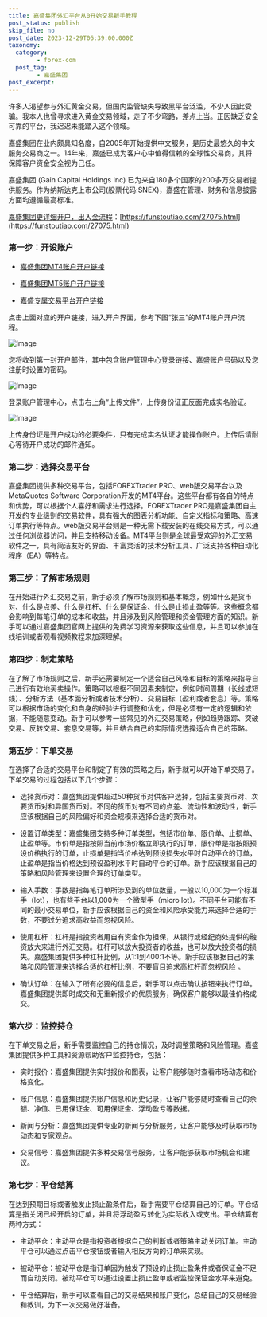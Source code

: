 ```yaml
---
title: 嘉盛集团外汇平台从0开始交易新手教程
post_status: publish
skip_file: no
post_date: 2023-12-29T06:39:00.000Z
taxonomy:
  category:
        - forex-com
  post_tag:
        - 嘉盛集团
post_excerpt: 
---
```

许多人渴望参与外汇黄金交易，但国内监管缺失导致黑平台泛滥，不少人因此受骗。我本人也曾寻求进入黄金交易领域，走了不少弯路，差点上当。正因缺乏安全可靠的平台，我迟迟未能踏入这个领域。

嘉盛集团在业内颇具知名度，自2005年开始提供中文服务，是历史最悠久的中文服务交易商之一。14年来，嘉盛已成为客户心中值得信赖的全球性交易商，其将保障客户资金安全视为己任。

嘉盛集团 (Gain Capital Holdings Inc) 已为来自180多个国家的200多万交易者提供服务。作为纳斯达克上市公司(股票代码:SNEX)，嘉盛在管理、财务和信息披露方面均遵循最高标准。

[嘉盛集团更详细开户，出入金流程](https://funstoutiao.com/27075.html)：[https://funstoutiao.com/27075.html](https://funstoutiao.com/27075.html)

### 第一步：开设账户

* [嘉盛集团MT4账户开户链接](https://s.ssgg.net/jsmt4)

* [嘉盛集团MT5账户开户链接](https://s.ssgg.net/jsmt5)

* [嘉盛专属交易平台开户链接](https://s.ssgg.net/js)

点击上面对应的开户链接，进入开户界面，参考下图“张三”的MT4账户开户流程。

![Image](https://prod-files-secure.s3.us-west-2.amazonaws.com/39ed1227-6d7d-4570-be36-9ccd4a2c4241/7a167aea-686b-400d-af59-4e18eb607a40/640.png?X-Amz-Algorithm=AWS4-HMAC-SHA256&X-Amz-Content-Sha256=UNSIGNED-PAYLOAD&X-Amz-Credential=ASIAZI2LB466354ZO3DB%2F20250627%2Fus-west-2%2Fs3%2Faws4_request&X-Amz-Date=20250627T041312Z&X-Amz-Expires=3600&X-Amz-Security-Token=IQoJb3JpZ2luX2VjEHQaCXVzLXdlc3QtMiJHMEUCIQCeqwheo1egh%2BujodEo57Mx2tsdqCUkteXaHnIb52KCVAIgbkGPnX6ur5dfSxcu1oSAMv1z94zS5jOBqxUsuMhcR68q%2FwMIbRAAGgw2Mzc0MjMxODM4MDUiDETSkYAOmwiHH0JwSSrcA4mf7QC6SK3Gizygn2t9M0ZNws3cVTwzS6IvRj1QAMYldOu%2FSpfZCFh0XFgjkWcq%2FcgU9BqR%2BeS2LNmHY53ViXaT3qiA6DJGRTD8S6n7nrYdsdLAAb12Irio4DH2YC%2FFgpRucdaIECvDkzi0VcUV6JD9iHcduXoA0nHoU1bSTndPol7PihFbVXBJ%2FdriS3kKd20hRLwldE7o%2B8JNuqEa2Q44O7corJKmdKO8vSEOLhbey8ApBbJdLcKTe9yaJN6uxAtN0UfTwQ8eKGeTMCAzTKk%2BGTiBOgHhDkLqGvf6VmtLFFlPRN%2BJAgq8m6lndaJU2zsURdUO2ITfOK%2BWV5i7zjZpfKw6vq3Go329kzY19hoUpABKg2UNQuxIFjya0TuVDoHxZOp6SFgj7TY0wnEwTHmv4cXdXxblEN644iMc7SxOU2HLJM6fh3EjgUM%2FBWKCliBg1NPPG50defJLhQAKu%2BJTdOR9ZvlnYontHDZUNqZ%2BlscQPIESaXO45RX0UvtDdSZdND9q3z0AHP%2FvRWeL8Yn4JPAqebQeLuq3tEJ%2B0XyHecUB3nHYvhdRXcR2ZGMeQMWlCGpUONiFBHRRwmSjpGpggjCB69iYuSC43%2BOXI0xw7BXXdhupjbZQ47b7MNau%2BMIGOqUB%2BKiy4Ez5M2bvrqK9iWncuT0NkQfIuU1RNqxaXrVleVbud5VcVsh0pd3hGPSTUUTbKouvsS41nx%2B3HNe9R39qyt5Cm5lOhz7HE891kanAIKHfN%2B7M9J%2B7Ki%2BxGP9coW%2BfWOcevUnJRfVJCoZgk2Ut3uBhx43Vjdt0R0sVW90ktZgaBvZnUHW15MqZ2JshZ497E0p0mUFyApQ1lZXauH8yb3c6TwUT&X-Amz-Signature=c522c6587a2b68d93598d394df536b23911c990aa617368540d2e39ac1c12381&X-Amz-SignedHeaders=host&x-amz-checksum-mode=ENABLED&x-id=GetObject)

您将收到第一封开户邮件，其中包含账户管理中心登录链接、嘉盛账户号码以及您注册时设置的密码。

![Image](https://prod-files-secure.s3.us-west-2.amazonaws.com/39ed1227-6d7d-4570-be36-9ccd4a2c4241/eaa1c6b3-2877-4284-a0e1-530e222c27fb/image.png?X-Amz-Algorithm=AWS4-HMAC-SHA256&X-Amz-Content-Sha256=UNSIGNED-PAYLOAD&X-Amz-Credential=ASIAZI2LB466354ZO3DB%2F20250627%2Fus-west-2%2Fs3%2Faws4_request&X-Amz-Date=20250627T041312Z&X-Amz-Expires=3600&X-Amz-Security-Token=IQoJb3JpZ2luX2VjEHQaCXVzLXdlc3QtMiJHMEUCIQCeqwheo1egh%2BujodEo57Mx2tsdqCUkteXaHnIb52KCVAIgbkGPnX6ur5dfSxcu1oSAMv1z94zS5jOBqxUsuMhcR68q%2FwMIbRAAGgw2Mzc0MjMxODM4MDUiDETSkYAOmwiHH0JwSSrcA4mf7QC6SK3Gizygn2t9M0ZNws3cVTwzS6IvRj1QAMYldOu%2FSpfZCFh0XFgjkWcq%2FcgU9BqR%2BeS2LNmHY53ViXaT3qiA6DJGRTD8S6n7nrYdsdLAAb12Irio4DH2YC%2FFgpRucdaIECvDkzi0VcUV6JD9iHcduXoA0nHoU1bSTndPol7PihFbVXBJ%2FdriS3kKd20hRLwldE7o%2B8JNuqEa2Q44O7corJKmdKO8vSEOLhbey8ApBbJdLcKTe9yaJN6uxAtN0UfTwQ8eKGeTMCAzTKk%2BGTiBOgHhDkLqGvf6VmtLFFlPRN%2BJAgq8m6lndaJU2zsURdUO2ITfOK%2BWV5i7zjZpfKw6vq3Go329kzY19hoUpABKg2UNQuxIFjya0TuVDoHxZOp6SFgj7TY0wnEwTHmv4cXdXxblEN644iMc7SxOU2HLJM6fh3EjgUM%2FBWKCliBg1NPPG50defJLhQAKu%2BJTdOR9ZvlnYontHDZUNqZ%2BlscQPIESaXO45RX0UvtDdSZdND9q3z0AHP%2FvRWeL8Yn4JPAqebQeLuq3tEJ%2B0XyHecUB3nHYvhdRXcR2ZGMeQMWlCGpUONiFBHRRwmSjpGpggjCB69iYuSC43%2BOXI0xw7BXXdhupjbZQ47b7MNau%2BMIGOqUB%2BKiy4Ez5M2bvrqK9iWncuT0NkQfIuU1RNqxaXrVleVbud5VcVsh0pd3hGPSTUUTbKouvsS41nx%2B3HNe9R39qyt5Cm5lOhz7HE891kanAIKHfN%2B7M9J%2B7Ki%2BxGP9coW%2BfWOcevUnJRfVJCoZgk2Ut3uBhx43Vjdt0R0sVW90ktZgaBvZnUHW15MqZ2JshZ497E0p0mUFyApQ1lZXauH8yb3c6TwUT&X-Amz-Signature=7071450ec532e5fed19a1d62a8c9874396c27dd8c73d802203b9ed0122c3787a&X-Amz-SignedHeaders=host&x-amz-checksum-mode=ENABLED&x-id=GetObject)

登录账户管理中心，点击右上角“上传文件”，上传身份证正反面完成实名验证。

![Image](https://prod-files-secure.s3.us-west-2.amazonaws.com/39ed1227-6d7d-4570-be36-9ccd4a2c4241/54090639-09fc-46b4-a135-e0289f707147/image.png?X-Amz-Algorithm=AWS4-HMAC-SHA256&X-Amz-Content-Sha256=UNSIGNED-PAYLOAD&X-Amz-Credential=ASIAZI2LB466354ZO3DB%2F20250627%2Fus-west-2%2Fs3%2Faws4_request&X-Amz-Date=20250627T041312Z&X-Amz-Expires=3600&X-Amz-Security-Token=IQoJb3JpZ2luX2VjEHQaCXVzLXdlc3QtMiJHMEUCIQCeqwheo1egh%2BujodEo57Mx2tsdqCUkteXaHnIb52KCVAIgbkGPnX6ur5dfSxcu1oSAMv1z94zS5jOBqxUsuMhcR68q%2FwMIbRAAGgw2Mzc0MjMxODM4MDUiDETSkYAOmwiHH0JwSSrcA4mf7QC6SK3Gizygn2t9M0ZNws3cVTwzS6IvRj1QAMYldOu%2FSpfZCFh0XFgjkWcq%2FcgU9BqR%2BeS2LNmHY53ViXaT3qiA6DJGRTD8S6n7nrYdsdLAAb12Irio4DH2YC%2FFgpRucdaIECvDkzi0VcUV6JD9iHcduXoA0nHoU1bSTndPol7PihFbVXBJ%2FdriS3kKd20hRLwldE7o%2B8JNuqEa2Q44O7corJKmdKO8vSEOLhbey8ApBbJdLcKTe9yaJN6uxAtN0UfTwQ8eKGeTMCAzTKk%2BGTiBOgHhDkLqGvf6VmtLFFlPRN%2BJAgq8m6lndaJU2zsURdUO2ITfOK%2BWV5i7zjZpfKw6vq3Go329kzY19hoUpABKg2UNQuxIFjya0TuVDoHxZOp6SFgj7TY0wnEwTHmv4cXdXxblEN644iMc7SxOU2HLJM6fh3EjgUM%2FBWKCliBg1NPPG50defJLhQAKu%2BJTdOR9ZvlnYontHDZUNqZ%2BlscQPIESaXO45RX0UvtDdSZdND9q3z0AHP%2FvRWeL8Yn4JPAqebQeLuq3tEJ%2B0XyHecUB3nHYvhdRXcR2ZGMeQMWlCGpUONiFBHRRwmSjpGpggjCB69iYuSC43%2BOXI0xw7BXXdhupjbZQ47b7MNau%2BMIGOqUB%2BKiy4Ez5M2bvrqK9iWncuT0NkQfIuU1RNqxaXrVleVbud5VcVsh0pd3hGPSTUUTbKouvsS41nx%2B3HNe9R39qyt5Cm5lOhz7HE891kanAIKHfN%2B7M9J%2B7Ki%2BxGP9coW%2BfWOcevUnJRfVJCoZgk2Ut3uBhx43Vjdt0R0sVW90ktZgaBvZnUHW15MqZ2JshZ497E0p0mUFyApQ1lZXauH8yb3c6TwUT&X-Amz-Signature=60a697205d271b2a2cc290841a8fba17fd00d61729d81905fd5d11df39613492&X-Amz-SignedHeaders=host&x-amz-checksum-mode=ENABLED&x-id=GetObject)

上传身份证是开户成功的必要条件，只有完成实名认证才能操作账户。上传后请耐心等待开户成功的邮件通知。

### 第二步：选择交易平台

嘉盛集团提供多种交易平台，包括FOREXTrader PRO、web版交易平台以及MetaQuotes Software Corporation开发的MT4平台。这些平台都有各自的特点和优势，可以根据个人喜好和需求进行选择。FOREXTrader PRO是嘉盛集团自主开发的专业级别的交易软件，具有强大的图表分析功能、自定义指标和策略、高速订单执行等特点。web版交易平台则是一种无需下载安装的在线交易方式，可以通过任何浏览器访问，并且支持移动设备。MT4平台则是全球最受欢迎的外汇交易软件之一，具有简洁友好的界面、丰富灵活的技术分析工具、广泛支持各种自动化程序（EA）等特点。

### 第三步：了解市场规则

在开始进行外汇交易之前，新手必须了解市场规则和基本概念，例如什么是货币对、什么是点差、什么是杠杆、什么是保证金、什么是止损止盈等等。这些概念都会影响到每笔订单的成本和收益，并且涉及到风险管理和资金管理方面的知识。新手可以通过嘉盛集团官网上提供的免费学习资源来获取这些信息，并且可以参加在线培训或者观看视频教程来加深理解。

### 第四步：制定策略

在了解了市场规则之后，新手还需要制定一个适合自己风格和目标的策略来指导自己进行有效地买卖操作。策略可以根据不同因素来制定，例如时间周期（长线或短线）、分析方法（基本面分析或者技术分析）、交易目标（盈利或者套息）等。策略可以根据市场的变化和自身的经验进行调整和优化，但是必须有一定的逻辑和依据，不能随意变动。新手可以参考一些常见的外汇交易策略，例如趋势跟踪、突破交易、反转交易、套息交易等，并且结合自己的实际情况选择适合自己的策略。

### 第五步：下单交易

在选择了合适的交易平台和制定了有效的策略之后，新手就可以开始下单交易了。下单交易的过程包括以下几个步骤：

* 选择货币对：嘉盛集团提供超过50种货币对供客户选择，包括主要货币对、次要货币对和异国货币对。不同的货币对有不同的点差、流动性和波动性，新手应该根据自己的风险偏好和资金规模来选择合适的货币对。

* 设置订单类型：嘉盛集团支持多种订单类型，包括市价单、限价单、止损单、止盈单等。市价单是指按照当前市场价格立即执行的订单，限价单是指按照预设价格执行的订单，止损单是指当价格达到预设损失水平时自动平仓的订单，止盈单是指当价格达到预设盈利水平时自动平仓的订单。新手应该根据自己的策略和风险管理来设置合理的订单类型。

* 输入手数：手数是指每笔订单所涉及到的单位数量，一般以10,000为一个标准手（lot），也有些平台以1,000为一个微型手（micro lot）。不同平台可能有不同的最小交易单位，新手应该根据自己的资金和风险承受能力来选择合适的手数，不要过分追求高收益而忽视风险。

* 使用杠杆：杠杆是指投资者用自有资金作为担保，从银行或经纪商处提供的融资放大来进行外汇交易。杠杆可以放大投资者的收益，也可以放大投资者的损失。嘉盛集团提供多种杠杆比例，从1:1到400:1不等。新手应该根据自己的策略和风险管理来选择合适的杠杆比例，不要盲目追求高杠杆而忽视风险 。

* 确认订单：在输入了所有必要的信息后，新手可以点击确认按钮来执行订单。嘉盛集团提供即时成交和无重新报价的优质服务，确保客户能够以最佳价格成交。

### 第六步：监控持仓

在下单交易之后，新手需要监控自己的持仓情况，及时调整策略和风险管理。嘉盛集团提供多种工具和资源帮助客户监控持仓，包括：

* 实时报价：嘉盛集团提供实时报价和图表，让客户能够随时查看市场动态和价格变化。

* 账户信息：嘉盛集团提供账户信息和历史记录，让客户能够随时查看自己的余额、净值、已用保证金、可用保证金、浮动盈亏等数据。

* 新闻与分析：嘉盛集团提供专业的新闻与分析服务，让客户能够及时获取市场动态和专家观点。

* 交易信号：嘉盛集团提供多种交易信号服务，让客户能够获取市场机会和建议。

### 第七步：平仓结算

在达到预期目标或者触发止损止盈条件后，新手需要平仓结算自己的订单。平仓结算是指关闭已经开启的订单，并且将浮动盈亏转化为实际收入或支出。平仓结算有两种方式：

* 主动平仓：主动平仓是指投资者根据自己的判断或者策略主动关闭订单。主动平仓可以通过点击平仓按钮或者输入相反方向的订单来实现。

* 被动平仓：被动平仓是指订单因为触发了预设的止损止盈条件或者保证金不足而自动关闭。被动平仓可以通过设置止损止盈单或者监控保证金水平来避免。

* 平仓结算后，新手可以查看自己的交易结果和账户变化，总结自己的交易经验和教训，为下一次交易做好准备。